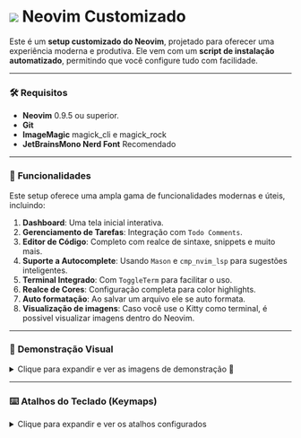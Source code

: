 # <img src="https://cdn.jsdelivr.net/gh/devicons/devicon@latest/icons/neovim/neovim-original.svg" width="50" /> **Neovim Customizado**

Este é um **setup customizado do Neovim**, projetado para oferecer uma experiência moderna e produtiva. Ele vem com um **script de instalação automatizado**, permitindo que você configure tudo com facilidade.

---

### 🛠️ **Requisitos**

- **Neovim** 0.9.5 ou superior.
- **Git**
- **ImageMagic** magick_cli e magick_rock
- **JetBrainsMono Nerd Font** Recomendado

---

### 🚀 **Funcionalidades**

Este setup oferece uma ampla gama de funcionalidades modernas e úteis, incluindo:

1. **Dashboard**: Uma tela inicial interativa.
2. **Gerenciamento de Tarefas**: Integração com `Todo Comments`.
3. **Editor de Código**: Completo com realce de sintaxe, snippets e muito mais.
4. **Suporte a Autocomplete**: Usando `Mason` e `cmp_nvim_lsp` para sugestões inteligentes.
5. **Terminal Integrado**: Com `ToggleTerm` para facilitar o uso.
6. **Realce de Cores**: Configuração completa para color highlights.
7. **Auto formatação**: Ao salvar um arquivo ele se auto formata.
8. **Visualização de imagens**: Caso você use o Kitty como terminal, é possivel visualizar imagens dentro do Neovim.

---

### 📸 **Demonstração Visual**

<details>
  <summary>Clique para expandir e ver as imagens de demonstração 📸</summary>

  - **Dashboard**
    ![Dashboard](./assets/dashboard.png)

  - **Gerenciamento de Tarefas**
    ![Todo Comments](./assets/todo.png)

  - **Editor de Código**
    ![Editor de Código](./assets/editor.png)

  - **Autocomplete**
    ![Autocomplete](./assets/autocomplete.png)

  - **Terminal Integrado**
    ![Terminal Integrado](./assets/toggle-term.png)

  - **Color Highlights**
    ![Realce de Cores](./assets/colors.png)

  - **Visualização de Imagens**
    ![Visualização de Imagens](./assets/image.png)
</details>

---

### ⌨️ **Atalhos do Teclado (Keymaps)**

<details>
  <summary>Clique para expandir e ver os atalhos configurados</summary>

  - **Leader**: Barra de espaço (`<Space>`)
  - **C**: Ctrl
  - **ToggleTerm**: 
    - `<C-t>`: Alternar terminal integrado.
  - **NvimTree**: 
    - `<Leader>e`: Alternar explorador de arquivos.
  - **Telescope**:
    - `<Leader>f`: Buscar arquivos.
    - `<Leader>g`: Buscar texto no projeto.
  - **Navegação entre janelas**:
    - `<C-h>`: Ir para a janela à esquerda.
    - `<C-l>`: Ir para a janela à direita.
    - `<C-j>`: Ir para a janela de baixo.
    - `<C-k>`: Ir para a janela de cima.
  - **Comandos básicos**:
    - `<Leader>w`: Salvar arquivo.
    - `<Leader>q`: Fechar janela.
  - **Recarregar arquivo atual**:
    - `<Leader>r`: Recarregar arquivo.
  - **Desfazer ações**:
    - `<C-z>`: Desfazer no modo normal.
    - `<C-z>`: Desfazer no modo insert.

  - **Navegação entre buffers**:
    - `<Tab>`: Vai para o próximo buffer.
    - `<S-Tab>`: Vai para o buffer anterior.
    - `<C-q>`: Fecha o buffer atual.
</details>
